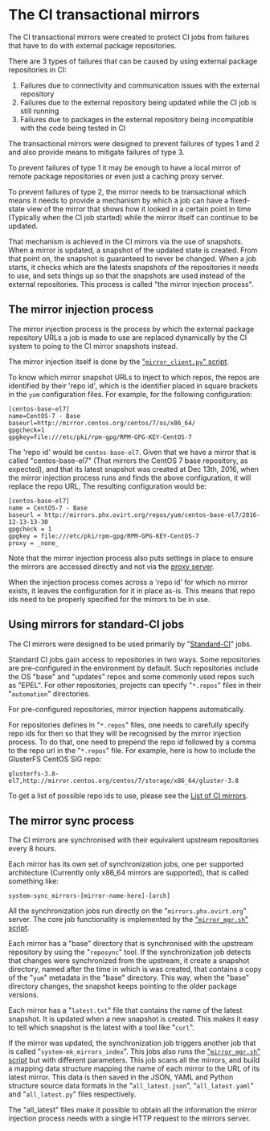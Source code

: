 The CI transactional mirrors
============================

The CI transactional mirrors were created to protect CI jobs from failures that
have to do with external package repositories.

There are 3 types of failures that can be caused by using external package
repositories in CI:

1. Failures due to connectivity and communication issues with the external
   repository
2. Failures due to the external repository being updated while the CI job is
   still running
3. Failures due to packages in the external repository being incompatible with
   the code being tested in CI

The transactional mirrors were designed to prevent failures of types 1 and 2 and
also provide means to mitigate failures of type 3.

To prevent failures of type 1 it may be enough to have a local mirror of remote
package repositories or even just a caching proxy server.

To prevent failures of type 2, the mirror needs to be transactional which means
it needs to provide a mechanism by which a job can have a fixed-state view of the
mirror that shows how it looked in a certain point in time (Typically when the
CI job started) while the mirror itself can continue to be updated.

That mechanism is achieved in the CI mirrors via the use of snapshots. When a
mirror is updated, a snapshot of the updated state is created. From that point
on, the snapshot is guaranteed to never be changed. When a job starts, it checks
which are the latests snapshots of the repositories it needs to use, and sets
things up so that the snapshots are used instead of the external repositories.
This process is called "the mirror injection process".

The mirror injection process
----------------------------
The mirror injection process is the process by which the external package
repository URLs a job is made to use are replaced dynamically by the CI system
to poing to the CI mirror snapshots instead.

The mirror injection itself is done by the ["`mirror_client.py`" script][1].

To know which mirror snapshot URLs to inject to which repos, the repos are
identified by their 'repo id', which is the identifier placed in square brackets
in the `yum` configuration files. For example, for the following configuration:

    [centos-base-el7]
    name=CentOS-7 - Base
    baseurl=http://mirror.centos.org/centos/7/os/x86_64/
    gpgcheck=1
    gpgkey=file:///etc/pki/rpm-gpg/RPM-GPG-KEY-CentOS-7

The 'repo id' would be `centos-base-el7`. Given that we have a mirror that is
called "centos-base-el7" (That mirrors the CentOS 7 base repository, as
expected), and that its latest snapshot was created at Dec 13th, 2016, when the
mirror injection process runs and finds the above configuration, it will replace
the repo URL, The resulting configuration would be:

    [centos-base-el7]
    name = CentOS-7 - Base
    baseurl = http://mirrors.phx.ovirt.org/repos/yum/centos-base-el7/2016-12-13-13-30
    gpgcheck = 1
    gpgkey = file:///etc/pki/rpm-gpg/RPM-GPG-KEY-CentOS-7
    proxy = _none_

Note that the mirror injection process also puts settings in place to ensure the
mirrors are accessed directly and not via the [proxy server][2].

When the injection process comes across a 'repo id' for which no mirror exists,
it leaves the configuration for it in place as-is. This means that repo ids need
to be properly specified for the mirrors to be in use.

[1]: https://gerrit.ovirt.org/gitweb?p=jenkins.git;a=blob;f=scripts/mirror_client.py
[2]: Proxy.html

Using mirrors for standard-CI jobs
----------------------------------
The CI mirrors were designed to be used primarily by "[Standard-CI][3]" jobs.

Standard CI jobs gain access to repositories in two ways. Some repositories are
pre-configured in the environment by default. Such repositories include the OS
"base" and "updates" repos and some commonly used repos such as "EPEL". For
other repositories, projects can specify "`*.repos`" files in their
"`automation`" directories.

For pre-configured repositories, mirror injection happens automatically.

For repositories defines in "`*.repos`" files, one needs to carefully specify
repo ids for then so that they will be recognised by the mirror injection
process. To do that, one need to prepend the repo id followed by a comma to the
repo url in the "`*.repos`" file. For example, here is how to include the
GlusterFS CentOS SIG repo:

    glusterfs-3.8-el7,http://mirror.centos.org/centos/7/storage/x86_64/gluster-3.8

To get a list of possible repo ids to use, please see the [List of CI
mirrors][4].

[3]: Build_and_test_standards.html
[4]: List_of_mirrors.html

The mirror sync process
-----------------------
The CI mirrors are synchronised with their equivalent upstream repositories
every 8 hours.

Each mirror has its own set of synchronization jobs, one per supported
architecture (Currently only x86_64 mirrors are supported), that is called
something like:

    system-sync_mirrors-[mirror-name-here]-[arch]

All the synchronization jobs run directly on the "`mirrors.phx.ovirt.org`"
server. The core job functionality is implemented by the ["`mirror_mgr.sh`"
script][5].

Each mirror has a "base" directory that is synchronised with the upstream
repository by using the "`reposync`" tool. If the synchronization job detects
that changes were synchronized from the upstream, it create a snapshot
directory, named after the time in which is was created, that contains a copy of
the "`yum`" metadata in the "base" directory. This way, when the "base"
directory changes, the snapshot keeps pointing to the older package versions.

Each mirror has a "`latest.txt`" file that contains the name of the latest
snapshot. It is updated when a new snapshot is created. This makes it easy to
tell which snapshot is the latest with a tool like "`curl`".

If the mirror was updated, the synchronization job triggers another job that is
called "`system-mk_mirrors_index`". This jobs also runs the ["`mirror_mgr.sh`"
script][5] but with different parameters. This job scans all the mirrors, and
build a mapping data structure mapping the name of each mirror to the URL of its
latest mirror. This data is then saved in the  JSON, YAML and Python structure
source data formats in the "`all_latest.json`", "`all_latest.yaml`" and
"`all_latest.py`" files respectively.

The "all_latest" files make it possible to obtain all the information the mirror
injection process needs with a single HTTP request to the mirrors server.

[5]: https://gerrit.ovirt.org/gitweb?p=jenkins.git;a=blob;f=scripts/mirror_mgr.sh

